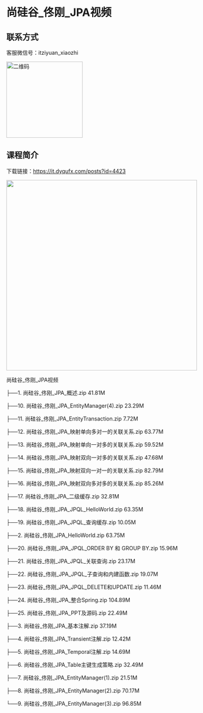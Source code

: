 # 尚硅谷_佟刚_JPA视频

## 联系方式

客服微信号：itziyuan_xiaozhi

<img src="https://ziyuanyun.oss-cn-guangzhou.aliyuncs.com/common/20240614073449/666b82192834a.jpg" width="200" height="200" alt="二维码">

## 课程简介

下载链接：https://it.dyqufx.com/posts?id=4423

<img src="https://ziyuanyun.oss-cn-guangzhou.aliyuncs.com/yun/20240908073013/66dce2051a063.jpg" width="500" alt="">

  

 尚硅谷_佟刚_JPA视频

 ├──1. 尚硅谷_佟刚_JPA_概述.zip 41.81M

 ├──10. 尚硅谷_佟刚_JPA_EntityManager(4).zip 23.29M

 ├──11. 尚硅谷_佟刚_JPA_EntityTransaction.zip 7.72M

 ├──12. 尚硅谷_佟刚_JPA_映射单向多对一的关联关系.zip 63.77M

 ├──13. 尚硅谷_佟刚_JPA_映射单向一对多的关联关系.zip 59.52M

 ├──14. 尚硅谷_佟刚_JPA_映射双向一对多的关联关系.zip 47.68M

 ├──15. 尚硅谷_佟刚_JPA_映射双向一对一的关联关系.zip 82.79M

 ├──16. 尚硅谷_佟刚_JPA_映射双向多对多的关联关系.zip 85.26M

 ├──17. 尚硅谷_佟刚_JPA_二级缓存.zip 32.81M

 ├──18. 尚硅谷_佟刚_JPA_JPQL_HelloWorld.zip 63.35M

 ├──19. 尚硅谷_佟刚_JPA_JPQL_查询缓存.zip 10.05M

 ├──2. 尚硅谷_佟刚_JPA_HelloWorld.zip 63.75M

 ├──20. 尚硅谷_佟刚_JPA_JPQL_ORDER BY 和 GROUP BY.zip 15.96M

 ├──21. 尚硅谷_佟刚_JPA_JPQL_关联查询.zip 23.17M

 ├──22. 尚硅谷_佟刚_JPA_JPQL_子查询和内建函数.zip 19.07M

 ├──23. 尚硅谷_佟刚_JPA_JPQL_DELETE和UPDATE.zip 11.46M

 ├──24. 尚硅谷_佟刚_JPA_整合Spring.zip 104.89M

 ├──25. 尚硅谷_佟刚_JPA_PPT及源码.zip 22.49M

 ├──3. 尚硅谷_佟刚_JPA_基本注解.zip 37.19M

 ├──4. 尚硅谷_佟刚_JPA_Transient注解.zip 12.42M

 ├──5. 尚硅谷_佟刚_JPA_Temporal注解.zip 14.69M

 ├──6. 尚硅谷_佟刚_JPA_Table主键生成策略.zip 32.49M

 ├──7. 尚硅谷_佟刚_JPA_EntityManager(1).zip 21.51M

 ├──8. 尚硅谷_佟刚_JPA_EntityManager(2).zip 70.17M

 └──9. 尚硅谷_佟刚_JPA_EntityManager(3).zip 96.85M

  